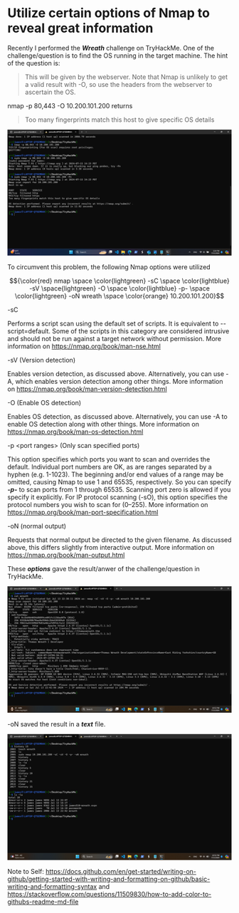 # Utilize certain options of Nmap to reveal great information
Recently I performed the ***Wreath*** challenge on TryHackMe. One of the challenge/question is to find the OS running in the target machine. The hint of the question is:
> This will be given by the webserver. Note that Nmap is unlikely to get a valid result with -O, so use the headers from the webserver to ascertain the OS.

nmap -p 80,443 -O 10.200.101.200 returns
> Too many fingerprints match this host to give specific OS details

![](https://github.com/jtoalu/Nmap-Wreath/blob/main/Screenshot%202024-07-15%20142502.png)

To circumvent this problem, the following Nmap options were utilized

$${\color{red} nmap \space \color{lightgreen} -sC \space \color{lightblue} -sV \space{lightgreen} -O \space \color{lightblue} -p- \space \color{lightgreen} -oN wreath \space \color{orange} 10.200.101.200}$$

-sC

Performs a script scan using the default set of scripts. It is equivalent to --script=default. Some of the scripts in this category are considered intrusive and should not be run against a target network without permission. More information on https://nmap.org/book/man-nse.html

-sV (Version detection)

Enables version detection, as discussed above. Alternatively, you can use -A, which enables version detection among other things. More information on https://nmap.org/book/man-version-detection.html

-O (Enable OS detection)

Enables OS detection, as discussed above. Alternatively, you can use -A to enable OS detection along with other things. More information on https://nmap.org/book/man-os-detection.html

-p \<port ranges> (Only scan specified ports)

This option specifies which ports you want to scan and overrides the default. Individual port numbers are OK, as are ranges separated by a hyphen (e.g. 1-1023). The beginning and/or end values of a range may be omitted, causing Nmap to use 1 and 65535, respectively. So you can specify ***-p-*** to scan ports from 1 through 65535. Scanning port zero is allowed if you specify it explicitly. For IP protocol scanning (-sO), this option specifies the protocol numbers you wish to scan for (0–255). More information on 
https://nmap.org/book/man-port-specification.html

-oN <filespec> (normal output)

Requests that normal output be directed to the given filename. As discussed above, this differs slightly from interactive output. More information on https://nmap.org/book/man-output.html

These ***options*** gave the result/anwer of the challenge/question in TryHackMe.

![](https://github.com/jtoalu/Nmap-Wreath/blob/main/Screenshot%202024-07-13%20225320.png)

-oN saved the result in a ***text*** file.

![](https://github.com/jtoalu/Nmap-Wreath/blob/main/Screenshot%202024-07-13%20225257.png)


Note to Self: https://docs.github.com/en/get-started/writing-on-github/getting-started-with-writing-and-formatting-on-github/basic-writing-and-formatting-syntax and https://stackoverflow.com/questions/11509830/how-to-add-color-to-githubs-readme-md-file
